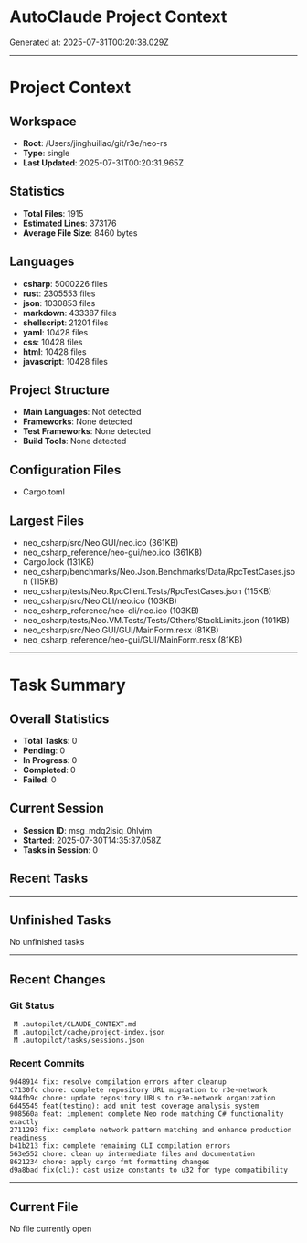 # AutoClaude Project Context

Generated at: 2025-07-31T00:20:38.029Z

---

# Project Context

## Workspace
- **Root**: /Users/jinghuiliao/git/r3e/neo-rs
- **Type**: single
- **Last Updated**: 2025-07-31T00:20:31.965Z

## Statistics
- **Total Files**: 1915
- **Estimated Lines**: 373176
- **Average File Size**: 8460 bytes

## Languages
- **csharp**: 5000226 files
- **rust**: 2305553 files
- **json**: 1030853 files
- **markdown**: 433387 files
- **shellscript**: 21201 files
- **yaml**: 10428 files
- **css**: 10428 files
- **html**: 10428 files
- **javascript**: 10428 files

## Project Structure
- **Main Languages**: Not detected
- **Frameworks**: None detected
- **Test Frameworks**: None detected
- **Build Tools**: None detected

## Configuration Files
- Cargo.toml


## Largest Files
- neo_csharp/src/Neo.GUI/neo.ico (361KB)
- neo_csharp_reference/neo-gui/neo.ico (361KB)
- Cargo.lock (131KB)
- neo_csharp/benchmarks/Neo.Json.Benchmarks/Data/RpcTestCases.json (115KB)
- neo_csharp/tests/Neo.RpcClient.Tests/RpcTestCases.json (115KB)
- neo_csharp/src/Neo.CLI/neo.ico (103KB)
- neo_csharp_reference/neo-cli/neo.ico (103KB)
- neo_csharp/tests/Neo.VM.Tests/Tests/Others/StackLimits.json (101KB)
- neo_csharp/src/Neo.GUI/GUI/MainForm.resx (81KB)
- neo_csharp_reference/neo-gui/GUI/MainForm.resx (81KB)


---

# Task Summary

## Overall Statistics
- **Total Tasks**: 0
- **Pending**: 0
- **In Progress**: 0
- **Completed**: 0
- **Failed**: 0

## Current Session
- **Session ID**: msg_mdq2isiq_0hlvjm
- **Started**: 2025-07-30T14:35:37.058Z
- **Tasks in Session**: 0

## Recent Tasks



---

## Unfinished Tasks
No unfinished tasks

---

## Recent Changes

### Git Status
```
 M .autopilot/CLAUDE_CONTEXT.md
 M .autopilot/cache/project-index.json
 M .autopilot/tasks/sessions.json

```

### Recent Commits
```
9d48914 fix: resolve compilation errors after cleanup
c7130fc chore: complete repository URL migration to r3e-network
984fb9c chore: update repository URLs to r3e-network organization
6d45545 feat(testing): add unit test coverage analysis system
908560a feat: implement complete Neo node matching C# functionality exactly
2711293 fix: complete network pattern matching and enhance production readiness
b41b213 fix: complete remaining CLI compilation errors
563e552 chore: clean up intermediate files and documentation
8621234 chore: apply cargo fmt formatting changes
d9a8bad fix(cli): cast usize constants to u32 for type compatibility

```

---

## Current File
No file currently open